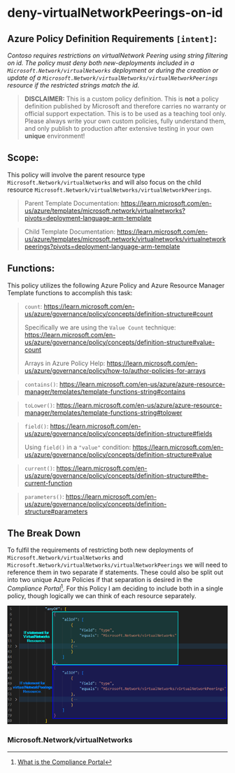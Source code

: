 # deny-virtualNetworkPeerings-on-id

## Azure Policy Definition Requirements `[intent]`:
*Contoso requires restrictions on virtualNetwork Peering using string filtering on id. The policy must deny both new-deployments included in a `Microsoft.Network/virtualNetworks` deployment or during the creation or update of a `Microsoft.Network/virtualNetworks/virtualNetworkPeerings` resource if the restricted strings match the id.*

> **DISCLAIMER:** This is a custom policy definition. This is **not** a policy definition published by Microsoft and therefore carries no warranty or official support expectation. This is to be used as a teaching tool only. Please always write your own custom policies, fully understand them, and only publish to production after extensive testing in your own **unique** environment!

## Scope:
This policy will involve the parent resource type `Microsoft.Network/virtualNetworks` and will also focus on the child resource `Microsoft.Network/virtualNetworks/virtualNetworkPeerings`.
> Parent Template Documentation: https://learn.microsoft.com/en-us/azure/templates/microsoft.network/virtualnetworks?pivots=deployment-language-arm-template

> Child Template Documentation: https://learn.microsoft.com/en-us/azure/templates/microsoft.network/virtualnetworks/virtualnetworkpeerings?pivots=deployment-language-arm-template

## Functions:
This policy utilizes the following Azure Policy and Azure Resource Manager Template functions to accomplish this task:

> `count`: https://learn.microsoft.com/en-us/azure/governance/policy/concepts/definition-structure#count  
>
> Specifically we are using the `Value Count` technique: https://learn.microsoft.com/en-us/azure/governance/policy/concepts/definition-structure#value-count  
>
> Arrays in Azure Policy Help: https://learn.microsoft.com/en-us/azure/governance/policy/how-to/author-policies-for-arrays

> `contains()`: https://learn.microsoft.com/en-us/azure/azure-resource-manager/templates/template-functions-string#contains

> `toLower()`: https://learn.microsoft.com/en-us/azure/azure-resource-manager/templates/template-functions-string#tolower

> `field()`: https://learn.microsoft.com/en-us/azure/governance/policy/concepts/definition-structure#fields
>
> Using `field()` in a `"value"` condition: https://learn.microsoft.com/en-us/azure/governance/policy/concepts/definition-structure#value

> `current()`: https://learn.microsoft.com/en-us/azure/governance/policy/concepts/definition-structure#the-current-function

> `parameters()`: https://learn.microsoft.com/en-us/azure/governance/policy/concepts/definition-structure#parameters 

## The Break Down
To fulfil the requirements of restricting both new deployments of `Microsoft.Network/virtualNetworks` and `Microsoft.Network/virtualNetworks/virtualNetworkPeerings` we will need to reference them in two separate if statements. These could also be split out into two unique Azure Policies if that separation is desired in the *Compliance Portal*[^1]. For this Policy I am deciding to include both in a single policy, though logically we can think of each resource separately. 

![Image showing logical separation in if statements.](https://github.com/Joshua-Donovan/Azure-Policy-Examples/blob/35f7e61b28f78c3c0ffd8286c5ae9ee2f06e872b/Images/Microsoft.Network-virtualNetworkPeerings.png)

### **Microsoft.Network/virtualNetworks**



[^1]: [What is the Compliance Portal](https://learn.microsoft.com/en-us/azure/governance/policy/how-to/get-compliance-data#portal)  